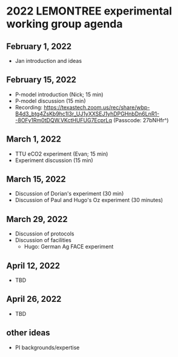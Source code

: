 # 2022 LEMONTREE experimental working group agenda

## February 1, 2022
- Jan introduction and ideas

## February 15, 2022
- P-model introduction (Nick; 15 min)
- P-model discussion (15 min)
- Recording: https://texastech.zoom.us/rec/share/wbp-B4d3_btg4ZsKb9hc1I3r_UJ1yXXSEJ1yhDPGHnbDn6LnR1--8OFy1Rm0tDQW.VKctHUFUG7EcprLq (Passcode: 27bNHfr^)

## March 1, 2022
- TTU eCO2 experiment (Evan; 15 min)
- Experiment discussion (15 min)

## March 15, 2022
- Discussion of Dorian's experiment (30 min)
- Discussion of Paul and Hugo's Oz experiment (30 minutes)

## March 29, 2022
- Discussion of protocols
- Discussion of facilities
	- Hugo: German Ag FACE experiment

## April 12, 2022
- TBD

## April 26, 2022
- TBD

## other ideas
- PI backgrounds/expertise